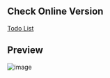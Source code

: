 ## Check Online Version

[Todo List](https://react-todo-list-monir.netlify.app/)

## Preview 

![image](https://github.com/monir-007/online-images/blob/master/images/todoList.jpg)



